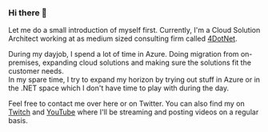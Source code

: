 ### Hi there 👋

Let me do a small introduction of myself first.
Currently, I'm a Cloud Solution Architect working at as medium sized consulting firm called [4DotNet](https://www.4dotnet.nl/).

During my dayjob, I spend a lot of time in Azure. Doing migration from on-premises, expanding cloud solutions and making sure the solutions fit the customer needs.  
In my spare time, I try to expand my horizon by trying out stuff in Azure or in the .NET space which I don't have time to play with during the day.

Feel free to contact me over here or on Twitter.
You can also find my on [Twitch](https://www.twitch.tv/jandev) and [YouTube](https://www.youtube.com/channel/UCLfd7HBMLYJ0Muou1ihl_DA) where I'll be streaming and posting videos on a regular basis.
